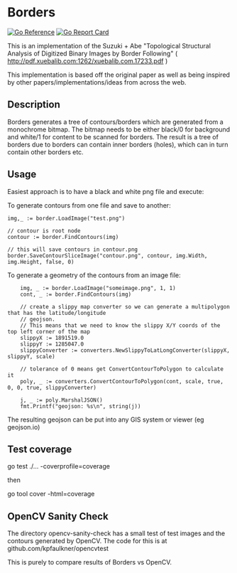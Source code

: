 # Borders

[![Go Reference](https://pkg.go.dev/badge/github.com/kpfaulkner/borders.svg)](https://pkg.go.dev/github.com/kpfaulkner/borders)
[![Go Report Card](https://goreportcard.com/badge/github.com/kpfaulkner/borders)](https://goreportcard.com/report/github.com/kpfaulkner/borders)

This is an implementation of the Suzuki + Abe "Topological Structural Analysis of Digitized Binary Images by Border Following"
( http://pdf.xuebalib.com:1262/xuebalib.com.17233.pdf )

This implementation is based off the original paper as well as being inspired by other papers/implementations/ideas from across the web.

## Description

Borders generates a tree of contours/borders which are generated from a monochrome bitmap. The bitmap needs to be either black/0 for background and white/1 for content to be scanned for borders.
The result is a tree of borders due to borders can contain inner borders (holes), which can in turn contain other borders etc.


## Usage

Easiest approach is to have a black and white png file and execute:

To generate contours from one file and save to another:
```
img,_ := border.LoadImage("test.png")

// contour is root node
contour := border.FindContours(img)   

// this will save contours in contour.png
border.SaveContourSliceImage("contour.png", contour, img.Width, img.Height, false, 0) 
```

To generate a geometry of the contours from an image file:
```
	img, _ := border.LoadImage("someimage.png", 1, 1)
	cont, _ := border.FindContours(img)
	
	// create a slippy map converter so we can generate a multipolygon that has the latitude/longitude
	// geojson.
	// This means that we need to know the slippy X/Y coords of the top left corner of the map
	slippyX := 1891519.0
	slippyY := 1285047.0
	slippyConverter := converters.NewSlippyToLatLongConverter(slippyX, slippyY, scale)

	// tolerance of 0 means get ConvertContourToPolygon to calculate it
	poly, _ := converters.ConvertContourToPolygon(cont, scale, true, 0, 0, true, slippyConverter)
	
	j, _ := poly.MarshalJSON()
	fmt.Printf("geojson: %s\n", string(j))
```

The resulting geojson can be put into any GIS system or viewer (eg geojson.io)


## Test coverage

go test ./... -coverprofile=coverage

then

go tool cover -html=coverage


## OpenCV Sanity Check

The directory opencv-sanity-check has a small test of test images and the contours generated by OpenCV. The code for
this is at github.com/kpfaulkner/opencvtest

This is purely to compare results of Borders vs OpenCV.





